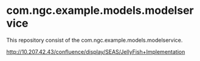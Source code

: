 # com.ngc.example.models.modelservice

This repository consist of the com.ngc.example.models.modelservice.

http://10.207.42.43/confluence/display/SEAS/JellyFish+Implementation
